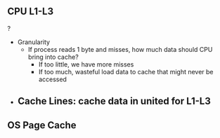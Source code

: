 ## CPU L1-L3
?
- Granularity
	- If process reads 1 byte and misses, how much data should CPU bring into cache?
		- If too little, we have more misses
		- If too much, wasteful load data to cache that might never be accessed
- Cache Lines: cache data in united for L1-L3
	- 

##

##

## OS Page Cache


## 